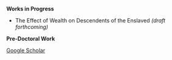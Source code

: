 **Works in Progress**

- The Effect of Wealth on Descendents of the Enslaved *(draft forthcoming)*

**Pre-Doctoral Work**

[Google Scholar](https://scholar.google.com/citations?user=CfAcFbcAAAAJ&hl=en)
  
